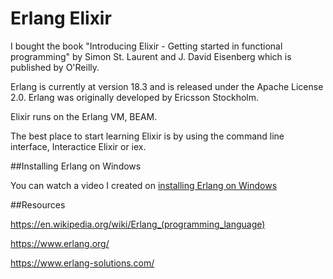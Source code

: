 # Erlang Elixir

I bought the book "Introducing Elixir - Getting started in functional programming" by Simon St. Laurent and J. David Eisenberg which is published by O'Reilly.

Erlang is currently at version 18.3 and is released under the Apache License 2.0.  Erlang was originally developed by Ericsson Stockholm.

Elixir runs on the Erlang VM, BEAM.

The best place to start learning Elixir is by using the command line interface, Interactice Elixir or iex. 

##Installing Erlang on Windows

You can watch a video I created on [installing Erlang on Windows](https://www.youtube.com/watch?v=Jlh8t2k2YLk)


##Resources

https://en.wikipedia.org/wiki/Erlang_(programming_language)

https://www.erlang.org/

https://www.erlang-solutions.com/

